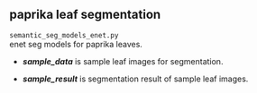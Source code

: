 ## paprika leaf segmentation

`semantic_seg_models_enet.py`  
 enet seg models for paprika leaves.
 
 - **_sample_data_** is sample leaf images for segmentation.  
 
 - **_sample_result_** is segmentation result of sample leaf images.
  
 
 
 
 